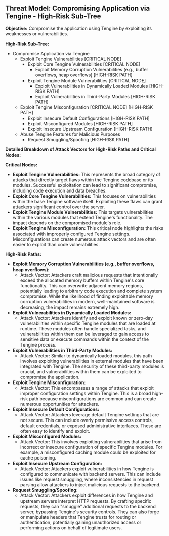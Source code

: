 ## Threat Model: Compromising Application via Tengine - High-Risk Sub-Tree

**Objective:** Compromise the application using Tengine by exploiting its weaknesses or vulnerabilities.

**High-Risk Sub-Tree:**

* Compromise Application via Tengine
    * Exploit Tengine Vulnerabilities [CRITICAL NODE]
        * Exploit Core Tengine Vulnerabilities [CRITICAL NODE]
            * Exploit Memory Corruption Vulnerabilities (e.g., buffer overflows, heap overflows) [HIGH-RISK PATH]
        * Exploit Tengine Module Vulnerabilities [CRITICAL NODE]
            * Exploit Vulnerabilities in Dynamically Loaded Modules [HIGH-RISK PATH]
            * Exploit Vulnerabilities in Third-Party Modules [HIGH-RISK PATH]
    * Exploit Tengine Misconfiguration [CRITICAL NODE] [HIGH-RISK PATH]
        * Exploit Insecure Default Configurations [HIGH-RISK PATH]
        * Exploit Misconfigured Modules [HIGH-RISK PATH]
        * Exploit Insecure Upstream Configuration [HIGH-RISK PATH]
    * Abuse Tengine Features for Malicious Purposes
        * Request Smuggling/Spoofing [HIGH-RISK PATH]

**Detailed Breakdown of Attack Vectors for High-Risk Paths and Critical Nodes:**

**Critical Nodes:**

* **Exploit Tengine Vulnerabilities:** This represents the broad category of attacks that directly target flaws within the Tengine codebase or its modules. Successful exploitation can lead to significant compromise, including code execution and data breaches.
* **Exploit Core Tengine Vulnerabilities:** This focuses on vulnerabilities within the base Tengine software itself. Exploiting these flaws can grant attackers significant control over the server.
* **Exploit Tengine Module Vulnerabilities:** This targets vulnerabilities within the various modules that extend Tengine's functionality. The impact depends on the compromised module's role.
* **Exploit Tengine Misconfiguration:** This critical node highlights the risks associated with improperly configured Tengine settings. Misconfigurations can create numerous attack vectors and are often easier to exploit than code vulnerabilities.

**High-Risk Paths:**

* **Exploit Memory Corruption Vulnerabilities (e.g., buffer overflows, heap overflows):**
    * Attack Vector: Attackers craft malicious requests that intentionally exceed the allocated memory buffers within Tengine's core functionality. This can overwrite adjacent memory regions, potentially leading to arbitrary code execution and complete system compromise. While the likelihood of finding exploitable memory corruption vulnerabilities in modern, well-maintained software is decreasing, the impact remains extremely high.
* **Exploit Vulnerabilities in Dynamically Loaded Modules:**
    * Attack Vector: Attackers identify and exploit known or zero-day vulnerabilities within specific Tengine modules that are loaded at runtime. These modules often handle specialized tasks, and vulnerabilities within them can be leveraged to gain access to sensitive data or execute commands within the context of the Tengine process.
* **Exploit Vulnerabilities in Third-Party Modules:**
    * Attack Vector: Similar to dynamically loaded modules, this path involves exploiting vulnerabilities in external modules that have been integrated with Tengine. The security of these third-party modules is crucial, and vulnerabilities within them can be exploited to compromise the application.
* **Exploit Tengine Misconfiguration:**
    * Attack Vector: This encompasses a range of attacks that exploit improper configuration settings within Tengine. This is a broad high-risk path because misconfigurations are common and can create numerous opportunities for attackers.
* **Exploit Insecure Default Configurations:**
    * Attack Vector: Attackers leverage default Tengine settings that are not secure. This can include overly permissive access controls, default credentials, or exposed administrative interfaces. These are often easy to identify and exploit.
* **Exploit Misconfigured Modules:**
    * Attack Vector: This involves exploiting vulnerabilities that arise from incorrect or insecure configuration of specific Tengine modules. For example, a misconfigured caching module could be exploited for cache poisoning.
* **Exploit Insecure Upstream Configuration:**
    * Attack Vector: Attackers exploit vulnerabilities in how Tengine is configured to communicate with backend servers. This can include issues like request smuggling, where inconsistencies in request parsing allow attackers to inject malicious requests to the backend.
* **Request Smuggling/Spoofing:**
    * Attack Vector: Attackers exploit differences in how Tengine and upstream servers interpret HTTP requests. By crafting specific requests, they can "smuggle" additional requests to the backend server, bypassing Tengine's security controls. They can also forge or manipulate headers that Tengine trusts for routing or authentication, potentially gaining unauthorized access or performing actions on behalf of legitimate users.